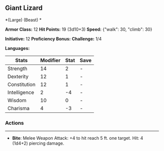 ## Giant Lizard
*(Large) (Beast) *

**Armor Class:** 12
**Hit Points:** 19 (3d10+3)
**Speed:** {"walk": 30, "climb": 30}

**Initiative:** 12
**Proficiency Bonus:**
**Challenge:** 1/4

**Languages:** 



| Stats | Modifier | Stat | Save
| ---- | ---- | ---- | ---- |
| Strength | 14 | 2 | - |
| Dexterity | 12 | 1 | - |
| Constitution | 12 | 1 | - |
| Intelligence | 2 | -4 | - |
| Wisdom | 10 | 0 | - |
| Charisma | 4 | -3 | - |

### Actions
 --- 
- **Bite**: Melee Weapon Attack: +4 to hit  reach 5 ft.  one target. Hit: 4 (1d4+2) piercing damage.


